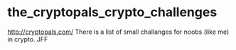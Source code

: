 # the_cryptopals_crypto_challenges
http://cryptopals.com/
There is a list of small challanges for noobs (like me) in crypto.
JFF
